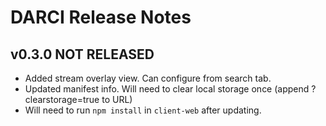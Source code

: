 # DARCI Release Notes

## v0.3.0 NOT RELEASED

-   Added stream overlay view. Can configure from search tab.
-   Updated manifest info. Will need to clear local storage once (append ?clearstorage=true to URL)
-   Will need to run `npm install` in `client-web` after updating.
